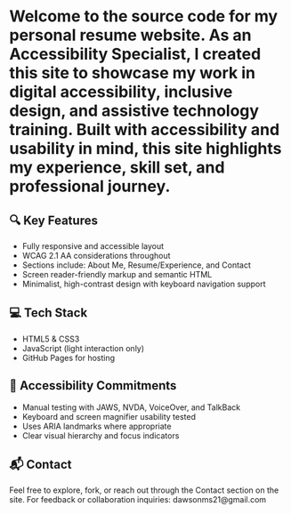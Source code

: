 <h1>Welcome to the source code for my personal resume website. As an Accessibility Specialist, I created this site to showcase my work in digital accessibility, inclusive design, and assistive technology training. Built with accessibility and usability in mind, this site highlights my experience, skill set, and professional journey.</h1>

<h2>🔍 Key Features</h2>
<ul>
<li>Fully responsive and accessible layout</li>
<li>WCAG 2.1 AA considerations throughout</li>
<li>Sections include: About Me, Resume/Experience, and Contact</li>
<li>Screen reader-friendly markup and semantic HTML</li>
<li>Minimalist, high-contrast design with keyboard navigation support</li>
</ul>

<h2>💻 Tech Stack</h2>
<ul>
  <li>HTML5 & CSS3</li>
  <li>JavaScript (light interaction only)</li> 
  <li>GitHub Pages for hosting</li> 
</ul>

<h2>📎 Accessibility Commitments</h2>
<ul>
  <li>Manual testing with JAWS, NVDA, VoiceOver, and TalkBack</li> 
  <li>Keyboard and screen magnifier usability tested</li>
  <li>Uses ARIA landmarks where appropriate</li>
  <li>Clear visual hierarchy and focus indicators</li>
</ul>

<h2>📬 Contact</h2>
Feel free to explore, fork, or reach out through the Contact section on the site.
For feedback or collaboration inquiries: dawsonms21@gmail.com

